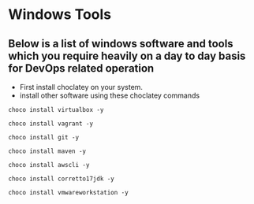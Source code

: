 # Windows Tools
## Below is a list of windows software and tools which you require heavily on a day to day basis for DevOps related operation
- First install choclatey on your system.
- install other software using these choclatey commands
```
choco install virtualbox -y
```
```
choco install vagrant -y
```
```
choco install git -y
```
```
choco install maven -y
```
```
choco install awscli -y
```
```
choco install corretto17jdk -y
```
```
choco install vmwareworkstation -y
